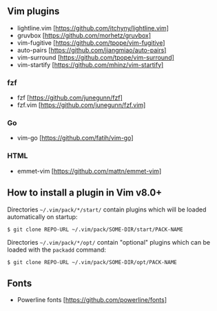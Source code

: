 ## Vim plugins

- lightline.vim [https://github.com/itchyny/lightline.vim]
- gruvbox [https://github.com/morhetz/gruvbox]
- vim-fugitive [https://github.com/tpope/vim-fugitive]
- auto-pairs [https://github.com/jiangmiao/auto-pairs]
- vim-surround [https://github.com/tpope/vim-surround]
- vim-startify [https://github.com/mhinz/vim-startify]

### fzf
- fzf [https://github.com/junegunn/fzf]
- fzf.vim [https://github.com/junegunn/fzf.vim]

### Go

- vim-go [https://github.com/fatih/vim-go]

### HTML

- emmet-vim [https://github.com/mattn/emmet-vim]

## How to install a plugin in Vim v8.0+

Directories `~/.vim/pack/*/start/` contain plugins which will be
loaded automatically on startup:
```
$ git clone REPO-URL ~/.vim/pack/SOME-DIR/start/PACK-NAME
```

Directories `~/.vim/pack/*/opt/` contain "optional" plugins which
can be loaded with the `packadd` command:
```
$ git clone REPO-URL ~/.vim/pack/SOME-DIR/opt/PACK-NAME
```

## Fonts

- Powerline fonts [https://github.com/powerline/fonts]
